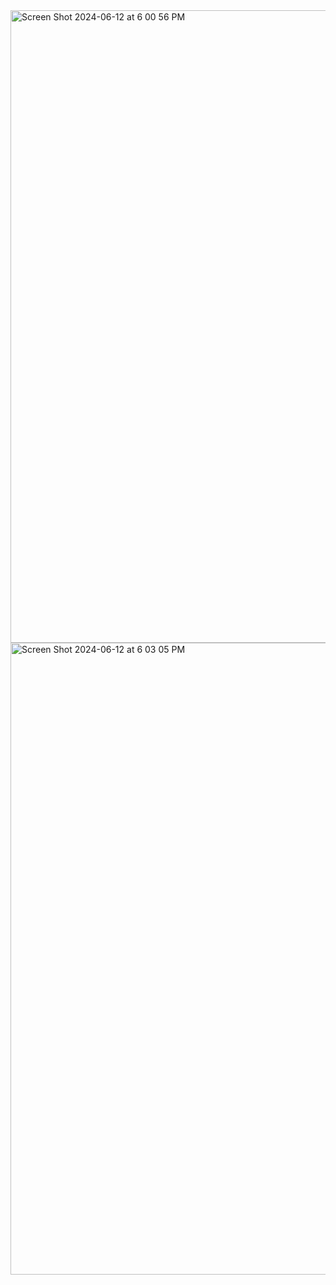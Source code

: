 <img width="1012" alt="Screen Shot 2024-06-12 at 6 00 56 PM" src="https://github.com/ahkalama/ExamAhmet05/assets/116187665/6f25c293-86bd-498e-93bd-aefa3a9173be">
<img width="1011" alt="Screen Shot 2024-06-12 at 6 03 05 PM" src="https://github.com/ahkalama/ExamAhmet05/assets/116187665/4d3053c2-0d8f-465e-896b-835b1ab7408b">
